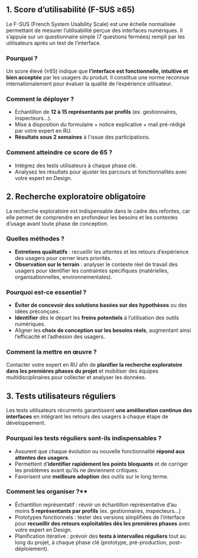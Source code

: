 ## 1. Score d’utilisabilité (F-SUS ≥65)
Le F-SUS (French System Usability Scale) est une échelle normalisée permettant de mesurer l’utilisabilité perçue des interfaces numériques. Il s’appuie sur un questionnaire simple (7 questions fermées) rempli par les utilisateurs après un test de l’interface.

### Pourquoi ?
Un score élevé (≥65) indique que **l’interface est fonctionnelle, intuitive et bien acceptée** par les usagers du produit. Il constitue une norme reconnue internationalement pour évaluer la qualité de l’expérience utilisateur.

### Comment le déployer ?
- Echantillon de **12 à 15 représentants par profils** (ex. gestionnaires, inspecteurs...).
- Mise à disposition du formulaire + notice explicative + mail pré-rédigé par votre expert en RU.
- **Résultats sous 2 semaines** à l'issue des participations.

### Comment atteindre ce score de 65 ?
- Intégrez des tests utilisateurs à chaque phase clé.
- Analysez les résultats pour ajuster les parcours et fonctionnalités avec votre expert en Design.

## 2. Recherche exploratoire obligatoire
La recherche exploratoire est indispensable dans le cadre des refontes, car elle permet de comprendre en profondeur les besoins et les contextes d’usage avant toute phase de conception.

### Quelles méthodes ?
- **Entretiens qualitatifs** : recueillir les attentes et les retours d’expérience des usagers pour cerner leurs priorités.
- **Observation sur le terrain** : analyser le contexte réel de travail des usagers pour identifier les contraintes spécifiques (matérielles, organisationnelles, environnementales).

### Pourquoi est-ce essentiel ?
- **Éviter de concevoir des solutions basées sur des hypothèses** ou des idées préconçues.
- **Identifier** dès le départ les **freins potentiels** à l’utilisation des outils numériques.
- Aligner les **choix de conception sur les besoins réels**, augmentant ainsi l’efficacité et l’adhésion des usagers.

### Comment la mettre en œuvre ?
Contacter votre expert en RU afin de **planifier la recherche exploratoire dans les premières phases du projet** et mobiliser des équipes multidisciplinaires pour collecter et analyser les données.

## 3. Tests utilisateurs réguliers
Les tests utilisateurs récurrents garantissent **une amélioration continue des interfaces** en intégrant les retours des usagers à chaque étape de développement.

### Pourquoi les tests réguliers sont-ils indispensables ?
- Assurent que chaque évolution ou nouvelle fonctionnalité **répond aux attentes des usagers**.
- Permettent d’**identifier rapidement les points bloquants** et de corriger les problèmes avant qu’ils ne deviennent critiques.
- Favorisent une **meilleure adoption** des outils sur le long terme.

### Comment les organiser ?**
- Échantillon représentatif : réunir un échantillon représentative d’au moins **5 représentants par profils** (ex. gestionnaires, inspecteurs...)
- Prototypes fonctionnels : tester des versions simplifiées de l’interface pour **recueillir des retours exploitables dès les premières phases** avec votre expert en Design.
- Planification itérative : prévoir des **tests à intervalles réguliers** tout au long du projet, à chaque phase clé (prototype, pré-production, post-déploiement).
